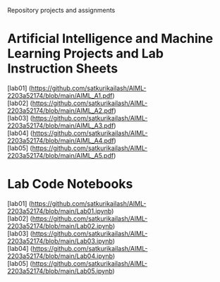 Repository projects and assignments
# Artificial Intelligence and Machine Learning Projects and Lab Instruction Sheets
[lab01] (https://github.com/satkurikailash/AIML-2203a52174/blob/main/AIML_A1.pdf)<br>
[lab02] (https://github.com/satkurikailash/AIML-2203a52174/blob/main/AIML_A2.pdf)<br>
[lab03] (https://github.com/satkurikailash/AIML-2203a52174/blob/main/AIML_A3.pdf)<br>
[lab04] (https://github.com/satkurikailash/AIML-2203a52174/blob/main/AIML_A4.pdf)<br>
[lab05] (https://github.com/satkurikailash/AIML-2203a52174/blob/main/AIML_A5.pdf)<br>
# Lab Code Notebooks
[lab01] (https://github.com/satkurikailash/AIML-2203a52174/blob/main/Lab01.ipynb)<br>
[lab02] (https://github.com/satkurikailash/AIML-2203a52174/blob/main/Lab02.ipynb)<br>
[lab03] (https://github.com/satkurikailash/AIML-2203a52174/blob/main/Lab03.ipynb)<br>
[lab04] (https://github.com/satkurikailash/AIML-2203a52174/blob/main/Lab04.ipynb)<br>
[lab05] (https://github.com/satkurikailash/AIML-2203a52174/blob/main/Lab05.ipynb)<br>
